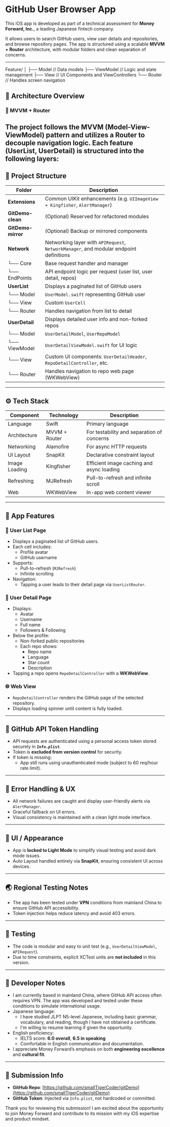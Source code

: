# GitHub User Browser App

This iOS app is developed as part of a technical assessment for **Money Forward, Inc.**, a leading Japanese fintech company.

It allows users to search GitHub users, view user details and repositories, and browse repository pages. The app is structured using a scalable **MVVM + Router** architecture, with modular folders and clean separation of concerns.

---
Feature/
│
├── Model        // Data models
├── ViewModel    // Logic and state management
├── View         // UI Components and ViewControllers
└── Router       // Handles screen navigation

## 🧱 Architecture Overview

### 🔹 MVVM + Router

The project follows the **MVVM (Model-View-ViewModel)** pattern and utilizes a **Router** to decouple navigation logic. Each feature (UserList, UserDetail) is structured into the following layers:
---

## 📁 Project Structure

| Folder                | Description |
|-----------------------|-------------|
| **Extensions**        | Common UIKit enhancements (e.g. `UIImageView + Kingfisher`, `AlertManager`) |
| **GitDemo-clean**     | (Optional) Reserved for refactored modules |
| **GitDemo-mirror**    | (Optional) Backup or mirrored components |
| **Network**           | Networking layer with `APIRequest`, `NetworkManager`, and modular endpoint definitions |
| └── Core              | Base request handler and manager |
| └── EndPoints         | API endpoint logic per request (user list, user detail, repos) |
| **UserList**          | Displays a paginated list of GitHub users |
| └── Model             | `UserModel.swift` representing GitHub user |
| └── View              | Custom `UserCell` |
| └── Router            | Handles navigation from list to detail |
| **UserDetail**        | Displays detailed user info and non-forked repos |
| └── Model             | `UserDetailModel`, `UserRepoModel` |
| └── ViewModel         | `UserDetailViewModel.swift` for UI logic |
| └── View              | Custom UI components: `UserDetailHeader`, `RepoDetailController`, etc. |
| └── Router            | Handles navigation to repo web page (WKWebView) |

---

## ⚙️ Tech Stack

| Component      | Technology     | Description |
|----------------|----------------|-------------|
| Language       | Swift           | Primary language |
| Architecture   | MVVM + Router   | For testability and separation of concerns |
| Networking     | Alamofire       | For async HTTP requests |
| UI Layout      | SnapKit         | Declarative constraint layout |
| Image Loading  | Kingfisher      | Efficient image caching and async loading |
| Refreshing     | MJRefresh       | Pull-to-refresh and infinite scroll |
| Web            | WKWebView       | In-app web content viewer |

---

## 🌟 App Features

### 👥 User List Page

- Displays a paginated list of GitHub users.
- Each cell includes:
  - Profile avatar
  - GitHub username
- Supports:
  - Pull-to-refresh (`MJRefresh`)
  - Infinite scrolling
- Navigation:
  - Tapping a user leads to their detail page via `UserListRouter`.

### 👤 User Detail Page

- Displays:
  - Avatar
  - Username
  - Full name
  - Followers & Following
- Below the profile:
  - Non-forked public repositories
  - Each repo shows:
    - Repo name
    - Language
    - Star count
    - Description
- Tapping a repo opens `RepoDetailController` with a **WKWebView**.

### 🌐 Web View

- `RepoDetailController` renders the GitHub page of the selected repository.
- Displays loading spinner until content is fully loaded.

---

## 🔐 GitHub API Token Handling

- API requests are authenticated using a personal access token stored securely in **`Info.plist`**.
- Token is **excluded from version control** for security.
- If token is missing:
  - App still runs using unauthenticated mode (subject to 60 req/hour rate limit).

---

## 🚦 Error Handling & UX

- All network failures are caught and display user-friendly alerts via `AlertManager`.
- Graceful fallback on UI errors.
- Visual consistency is maintained with a clean light mode interface.

---

## 🌙 UI / Appearance

- App is **locked to Light Mode** to simplify visual testing and avoid dark mode issues.
- Auto Layout handled entirely via **SnapKit**, ensuring consistent UI across devices.

---

## 🌏 Regional Testing Notes

- The app has been tested under **VPN** conditions from mainland China to ensure GitHub API accessibility.
- Token injection helps reduce latency and avoid 403 errors.

---

## 🧪 Testing

- The code is modular and easy to unit test (e.g., `UserDetailViewModel`, `APIRequest`).
- Due to time constraints, explicit XCTest units are **not included** in this version.

---

## 🙋 Developer Notes

- I am currently based in mainland China, where GitHub API access often requires VPN. The app was developed and tested under these conditions to simulate international usage.
- Japanese language:
  - I have studied JLPT N5-level Japanese, including basic grammar, vocabulary, and reading, though I have not obtained a certificate.
  - I'm willing to resume learning if given the opportunity.
- English proficiency:
  - IELTS score: **6.0 overall**, **6.5 in speaking**
  - Comfortable in English communication and documentation.
- I appreciate Money Forward’s emphasis on both **engineering excellence** and **cultural fit**.

---

## 🔗 Submission Info

- **GitHub Repo**: [https://github.com/smallTigerCoder/gitDemo](https://github.com/smallTigerCoder/gitDemo)
- **GitHub Token**: Injected via `Info.plist`, not hardcoded or committed.

Thank you for reviewing this submission! I am excited about the opportunity to join Money Forward and contribute to its mission with my iOS expertise and product mindset.
